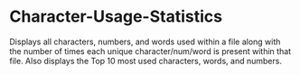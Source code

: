 # Character-Usage-Statistics
Displays all characters, numbers, and words used within a file along with the number of times each unique character/num/word is present within that file.
Also displays the Top 10 most used characters, words, and numbers.
